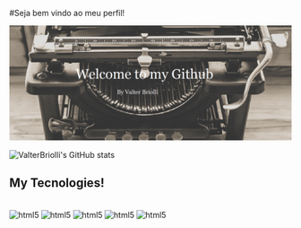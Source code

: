 #Seja bem vindo ao meu perfil!

![Welcome](https://github.com/ValterBriolli/ValterBriolli/blob/main/Machine%20BY.png)

![ValterBriolli's GitHub stats](https://github-readme-stats.vercel.app/api?username=ValterBriolli&theme=dracula)

## My Tecnologies!

<div style ='display:inline_block'></br>
<img align ="center" alt='html5' src="https://img.shields.io/badge/HTML5-E34F26?style=for-the-badge&logo=html5&logoColor=white "/>
<img align ="center" alt='html5' src="https://img.shields.io/badge/CSS3-1572B6?style=for-the-badge&logo=css3&logoColor=white "/>
<img align ="center" alt='html5' src="https://img.shields.io/badge/Sass-CC6699?style=for-the-badge&logo=sass&logoColor=white "/>
<img align ="center" alt='html5' src="https://img.shields.io/badge/JavaScript-F7DF1E?style=for-the-badge&logo=javascript&logoColor=black "/>
 <img align ="center" alt='html5' src="https://github-readme-stats.vercel.app/api/top-langs/?username={ValterBriolli}&theme=blue-green "/>

</div>


